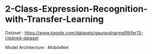 # 2-Class-Expression-Recognition-with-Transfer-Learning
Dataset : https://www.kaggle.com/datasets/gauravsharma99/fer13-cleaned-dataset

Model Architecture : MobileNet
